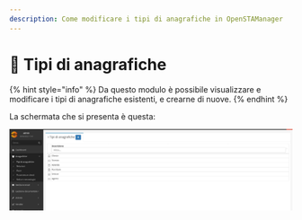 ```yaml
---
description: Come modificare i tipi di anagrafiche in OpenSTAManager
---
```


# 🦠 Tipi di anagrafiche

{% hint style="info" %}
Da questo modulo è possibile visualizzare e modificare i tipi di anagrafiche esistenti, e crearne di nuove.
{% endhint %}

La schermata che si presenta è questa:

![](<../../.gitbook/assets/image (64) (1) (1) (1) (1) (1) (1).png>)
